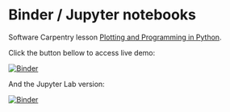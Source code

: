 # Binder / Jupyter notebooks

Software Carpentry lesson [Plotting and Programming in Python](http://swcarpentry.github.io/python-novice-gapminder/).


Click the button bellow to access live demo:

[![Binder](https://mybinder.org/badge.svg)](https://mybinder.org/v2/gh/pierrepo/2019-04-15-elixir-france-python/master)


And the Jupyter Lab version:

[![Binder](https://mybinder.org/badge.svg)](https://mybinder.org/v2/gh/pierrepo/2019-04-15-elixir-france-python/master?urlpath=lab)

